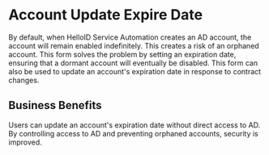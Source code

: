 # Account Update Expire Date

By default, when HelloID Service Automation creates an AD account, the account will remain enabled indefinitely. This creates a risk of an orphaned account. This form solves the problem by setting an expiration date, ensuring that a dormant account will eventually be disabled. This form can also be used to update an account's expiration date in response to contract changes.

## Business Benefits

Users can update an account's expiration date without direct access to AD. By controlling access to AD and preventing orphaned accounts, security is improved.
